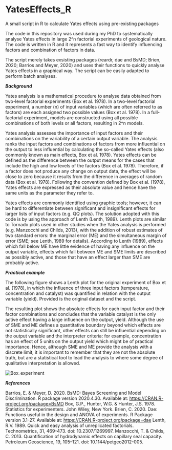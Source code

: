 # YatesEffects_R
A small script in R to calculate Yates effects using pre-existing packages

The code in this repository was used during my PhD to systematically analyse Yates effects in large 2^n factorial experiments of geological nature. The code is written in R and it represents a fast way to identify influencing factors and combination of factors in data. 

The script merely takes exsisting packages (reardr, dae and BsMD; Brien, 2020; Barrios and Meyer, 2020) and uses their functions to quickly analyse Yates effects in a graphical way. The script can be easily adapted to perform batch analyses. 

***Background***

Yates analysis is a mathematical procedure to analyse data obtained from two-level factorial experiments (Box et al. 1978). In a two-level factorial experiment, a number (n) of input variables (which are often referred to as factors) are each assigned two possible values (Box et al. 1978). In a full-factorial experiment, models are constructed using all possible combinations of both levels or all factors, resulting in 2^n models. 

Yates analysis assesses the importance of input factors and their combinations on the variability of a certain output variable. The analysis ranks the input factors and combinations of factors from more influential on the output to less influential by calculating the so-called Yates effects (also commonly known as main effects, Box et al. 1978). Yates effects can be defined as the difference between the output means for the cases that include the high and low levels of the factors (Box et al. 1978). Therefore, if a factor does not produce any change on output data, the effect will be close to zero because it results from the difference in averages of random data (Box et al. 1978). Following the convention defined by Box et al. (1978), Yates effects are expressed as their absolute value and hence have the same units as the parameter they refer to.

Yates effects are commonly identified using graphic tools; however, it can be hard to differentiate between significant and insignificant effects for larger lists of input factors (e.g. QQ plots). The solution adopted with this code is by using the approach of Lenth (Lenth, 1989). Lenth plots are similar to Tornado plots used in other studies when the Yates analysis is performed (e.g. Manzocchi and Childs, 2013), with the addition of robust estimates of two standard errors: the marginal error (ME) and the simultaneous margin of error (SME; see Lenth, 1989 for details). According to Lenth (1989), effects which fall below ME have little evidence of having any influence on the output variable, effects which fall between ME and SME limits are described as possibly active, and those that have an effect larger than SME are probably active. 

***Practical example***

The following figure shows a Lenth plot for the original experiment of Box et al. (1978), in which the influence of three input factors (temperature, concentration and catalyst) was quantified in relation with the output variable (yield). Provided is the original dataset and the script.

The resulting plot shows the absolute effects for each input factor and their factor combinations and concludes that the variable catalyst is the only active effect having a large influence on the output, yield. Although the use of SME and ME defines a quantitative boundary beyond which effects are not statistically significant, other effects can still be influential depending on the output variable and the interpreter criteria: for example, concentration has an effect of 5 units on the output yield which might be of practical importance. Hence, although SME and ME provide the analysis with a discrete limit, it is important to remember that they are not the absolute truth, but are a statistical tool to lead the analysis to where some degree of qualitative interpretation is allowed.

![Box_experiment](https://user-images.githubusercontent.com/17766787/121894111-a66bf680-cd16-11eb-81b1-349f82e37890.png)

***References***

Barrios, E. & Meyer, D. 2020. BsMD: Bayes Screening and Model Discrimination. R package version 2020.4.30. Available at: https://CRAN.R-project.org/package=BsMD
Box, G.P., Hunter, W.G. & Hunter, J.S. 1978. Statistics for experimenters. John Wiley, New York. 
Brien, C. 2020. Dae: Functions useful in the design and ANOVA of experiments. R Package version 3.1-27. Available at: https://CRAN.R-project.org/package=dae
Lenth, R.V. 1989. Quick and easy analysis of unreplicated factorials. Technometrics, 31, 469-473. doi: 10.2307/1269997.
Manzocchi, T. & Childs, C. 2013. Quantification of hydrodynamic effects on capillary seal capacity. Petroleum Geoscience, 19, 105–121. doi: 10.1144/petgeo2012-005.
